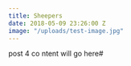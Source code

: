 ```yaml
---
title: Sheepers
date: 2018-05-09 23:26:00 Z
image: "/uploads/test-image.jpg"
---
```


post 4 co ntent will go here# 